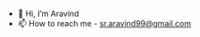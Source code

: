 - 👋 Hi, I’m Aravind
- 📫 How to reach me - sr.aravind99@gmail.com

<!---
aravinds-dev/aravinds-dev is a ✨ special ✨ repository because its `README.md` (this file) appears on your GitHub profile.
You can click the Preview link to take a look at your changes.
--->
